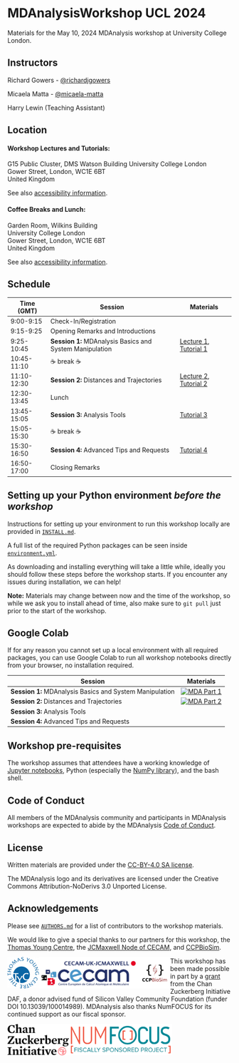# MDAnalysisWorkshop UCL 2024
Materials for the May 10, 2024 MDAnalysis workshop at University College London.

## Instructors

Richard Gowers - [@richardjgowers](https://github.com/richardjgowers)

Micaela Matta  - [@micaela-matta](https://github.com/micaela-matta)

Harry Lewin (Teaching Assistant)

## Location

#### Workshop Lectures and Tutorials:

G15 Public Cluster, DMS Watson Building
University College London  
Gower Street, London, WC1E 6BT  
United Kingdom

See also [accessibility information](https://www.accessable.co.uk/ucl/access-guides/dms-watson-building-public-cluster-g15).

#### Coffee Breaks and Lunch:

Garden Room, Wilkins Building  
University College London  
Gower Street, London, WC1E 6BT  
United Kingdom

See also [accessibility information](https://www.accessable.co.uk/ucl/access-guides/wilkins-building-garden-room-meeting-room).

## Schedule

| Time (GMT)    | Session                                                  | Materials                                                                                                                                                                |
|---------------|----------------------------------------------------------|--------------------------------------------------------------------------------------------------------------------------------------------------------------------------|
| 9:00-9:15     | Check-In/Registration                                    |   	                                                                                                                                                                      |
| 9:15-9:25     | Opening Remarks and Introductions	                       |   	                                                                                                                                                                      |
| 9:25-10:45    | **Session 1:** MDAnalysis Basics and System Manipulation | [Lecture 1](https://github.com/MDAnalysis/MDAnalysisWorkshop-Intro1.0Day/blob/may24-ws/notebooks/Lecture1_MDAnalysisBasics.ipynb), [Tutorial 1](https://github.com/MDAnalysis/MDAnalysisWorkshop-Intro1.0Day/blob/may24-ws/notebooks/Tutorial1_System_Manipulation.ipynb)                                                       	                                                                    |
| 10:45-11:10   | :coffee: break :coffee:          	                       |   	                                                                                                                                                                      |
| 11:10-12:30   | **Session 2:** Distances and Trajectories  	             | [Lecture 2](https://github.com/MDAnalysis/MDAnalysisWorkshop-Intro1.0Day/blob/may24-ws/notebooks/Lecture2_Distance_calculations.ipynb), [Tutorial 2](https://github.com/MDAnalysis/MDAnalysisWorkshop-Intro1.0Day/blob/may24-ws/notebooks/Tutorial2_Distances_Trajectories.ipynb)                                                                                                                         |
| 12:30-13:45   | Lunch                 	                                 |   	                                                                                                                                                                      |
| 13:45-15:05   | **Session 3:** Analysis Tools                            | [Tutorial 3](https://github.com/MDAnalysis/MDAnalysisWorkshop-Intro1Day/blob/may24-ws/notebooks/Tutorial3_Analysis.ipynb)                                                |
| 15:05-15:30   | :coffee: break  :coffee:         	                       |   	                                                                                                                                                                      |
| 15:30-16:50   | **Session 4:**  Advanced Tips and Requests               | [Tutorial 4](https://github.com/MDAnalysis/MDAnalysisWorkshop-Intro1Day/blob/may24-ws/notebooks/Tutorial4_Advanced.ipynb)                                                |
| 16:50-17:00   | Closing Remarks    	                                     |     	                                                                                                                                                                    |

## Setting up your Python environment *before the workshop*

<!--The workshop will be in a blended learning environment and hands-on. You will need a working installation of MDAnalysis and related packages including data to analyze in order to participate. The full installation may take up to about 1 GB of space (mostly for data, which you can delete after the workshop).--> 

Instructions for setting up your environment to run this workshop locally
are provided in [`INSTALL.md`](INSTALL.md).

A full list of the required Python packages can be seen inside [`environment.yml`](environment.yml).

As downloading and installing everything will take a little while, ideally you should follow these steps before the workshop starts. If you encounter any issues during installation, we can help!

**Note:** Materials may change between now and the time of the workshop, so while we ask you to install ahead of time, also make sure to `git pull` just prior to the start of the workshop.

## Google Colab

If for any reason you cannot set up a local environment with all required packages, you can use Google Colab to run all workshop notebooks directly from your browser, no installation required.

| Session                                                  | Materials                                                                                                                                                                        |
|----------------------------------------------------------|----------------------------------------------------------------------------------------------------------------------------------------------------------------------------------|
| **Session 1:** MDAnalysis Basics and System Manipulation |[![MDA Part 1](https://colab.research.google.com/assets/colab-badge.svg)](https://colab.research.google.com/github/MDAnalysis/WorkshopMDMLEdinburgh2022/blob/main/MD/MD_01_System_Manipulation.ipynb)  	                                                                                                              |
| **Session 2:** Distances and Trajectories  	             | [![MDA Part 2](https://colab.research.google.com/assets/colab-badge.svg)](https://colab.research.google.com/github/MDAnalysis/WorkshopMDMLEdinburgh2022/blob/main/MD/MD_02_Distances_Trajectories.ipynb)                                                                                                               |
| **Session 3:** Analysis Tools                            |                                                                                                                                                                                  | 
| **Session 4:** Advanced Tips and Requests                |                                                                                                                                                                                  |

## Workshop pre-requisites

The workshop assumes that attendees have a working knowledge of [Jupyter notebooks][1], Python (especially the [NumPy library][2]), and the bash shell.

## Code of Conduct

All members of the MDAnalysis community and participants in MDAnalysis workshops are expected to abide by the MDAnalysis [Code of Conduct](https://www.mdanalysis.org/pages/conduct/).

## License

Written materials are provided under the [CC-BY-4.0 SA license](LICENSE.md).

The MDAnalysis logo and its derivatives are licensed under the Creative Commons Attribution-NoDerivs 3.0 Unported License.

## Acknowledgements

Please see [`AUTHORS.md`](AUTHORS.md) for a list of contributors to the workshop materials.

We would like to give a special thanks to our partners for this workshop, the [Thomas Young Centre](https://thomasyoungcentre.org/), the [JCMaxwell Node of CECAM](https://uk-jcmaxwell.cecam.org/), and [CCPBioSim](https://www.ccpbiosim.ac.uk/).

<img
src="/logos/TYC_Logo.png"
title="Thomas Young Centre Logo" alt="Thomas Young Centre Logo"
style="float: left; height: 5em; " />

<img
src="/logos/CECAM_UK_JCMAXWELL.jpg"
title="JCMaxwell Node of CECAM Logo" alt="JCMaxwell Node of CECAM Logo"
style="float: left; height: 5em; " />

<img
src="/logos/CCPBioSim_Logo.jpeg"
title="CCPBioSim Logo" alt="CCPBioSim Logo"
style="float: left; height: 5em; " />

This workshop has been made possible in part by a [grant](https://chanzuckerberg.com/eoss/proposals/mdanalysis-outreach-and-project-manager/) from the Chan Zuckerberg Initiative DAF, a donor advised fund of Silicon Valley Community Foundation (funder DOI 10.13039/100014989). MDAnalysis also thanks NumFOCUS for its continued support as our fiscal sponsor.

<img
src="/logos/CZI_Logo.jpg"
title="Chan Zuckerberg Initiative Logo" alt="Chan Zuckerberg Initiative Logo"
style="float: left; height: 5em; " />

<img
src="/logos/numfocus-sponsored.png"
title="NumFOCUS Sponsored Project Logo" alt="NumFOCUS Sponsored Project Logo"
style="float: left; height: 5em; " />

##
[1]: https://jupyter-notebook.readthedocs.io/en/stable/
[2]: https://numpy.org/

